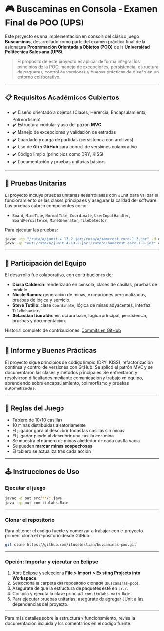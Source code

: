 # 🎮 Buscaminas en Consola - Examen Final de POO (UPS)

Este proyecto es una implementación en consola del clásico juego **Buscaminas**, desarrollado como parte del examen práctico final de la asignatura **Programación Orientada a Objetos (POO)** de la **Universidad Politécnica Salesiana (UPS)**.

> El propósito de este proyecto es aplicar de forma integral los principios de la POO, manejo de excepciones, persistencia, estructura de paquetes, control de versiones y buenas prácticas de diseño en un entorno colaborativo.

---

## 📋 Requisitos Académicos Cubiertos

- ✔️ Diseño orientado a objetos (Clases, Herencia, Encapsulamiento, Polimorfismo)
- ✔️ Estructura modular y uso del patrón **MVC**
- ✔️ Manejo de excepciones y validación de entradas
- ✔️ Guardado y carga de partidas (persistencia con archivos)
- ✔️ Uso de **Git y GitHub** para control de versiones colaborativo
- ✔️ Código limpio (principios como DRY, KISS)
- ✔️ Documentación y pruebas unitarias básicas

---

## 🧪 Pruebas Unitarias

El proyecto incluye pruebas unitarias desarrolladas con JUnit para validar el funcionamiento de las clases principales y asegurar la calidad del software. Las pruebas cubren componentes como:

- `Board`, `MineTile`, `NormalTile`, `Coordinate`, `UserInputHandler`, `BoardPersistence`, `MineGenerator`, `TileDetector`

Para ejecutar las pruebas:

```bash
javac -cp "/ruta/a/junit-4.13.2.jar:/ruta/a/hamcrest-core-1.3.jar" -d out src/**/*.java test/**/*.java
java -cp "out:/ruta/a/junit-4.13.2.jar:/ruta/a/hamcrest-core-1.3.jar" org.junit.runner.JUnitCore com.itulabs.tests.BoardTest
```

---

## 👥 Participación del Equipo

El desarrollo fue colaborativo, con contribuciones de:

- **Diana Calderon**: renderizado en consola, clases de casillas, pruebas de modelo.
- **Nicole Ramos**: generación de minas, excepciones personalizadas, pruebas de lógica y servicio.
- **Steve Tutillo**: clase `Coordinate`, lógica de minas adyacentes, interfaz `TileBehavior`.
- **Sebastian Iturralde**: estructura base, lógica principal, persistencia, pruebas y documentación.

Historial completo de contribuciones: [Commits en GitHub](https://github.com/itusebastian/buscaminas-poo/commits/main)

---

## 📝 Informe y Buenas Prácticas

El proyecto sigue principios de código limpio (DRY, KISS), refactorización continua y control de versiones con GitHub. Se aplicó el patrón MVC y se documentaron las clases y métodos principales. Se enfrentaron y resolvieron dificultades mediante comunicación y trabajo en equipo, aprendiendo sobre encapsulamiento, polimorfismo y pruebas automatizadas.

---

## 📐 Reglas del Juego

- Tablero de 10x10 casillas
- 10 minas distribuidas aleatoriamente
- El jugador gana al descubrir todas las casillas sin minas
- El jugador pierde al descubrir una casilla con mina
- Se muestra el número de minas alrededor de cada casilla vacía
- Se pueden **marcar minas sospechosas**
- El tablero se actualiza tras cada acción

---

## 🕹️ Instrucciones de Uso

### Ejecutar el juego

```bash
javac -d out src/**/*.java
java -cp out com.itulabs.Main
```

---

### Clonar el repositorio

Para obtener el código fuente y comenzar a trabajar con el proyecto, primero clona el repositorio desde GitHub:

```bash
git clone https://github.com/itusebastian/buscaminas-poo.git
```

---

### Opción: Importar y ejecutar en Eclipse

1. Abre Eclipse y selecciona **File > Import > Existing Projects into Workspace**.
2. Selecciona la carpeta del repositorio clonado (`buscaminas-poo`).
3. Asegúrate de que la estructura de paquetes esté en `src/`.
4. Compila y ejecuta la clase principal `com.itulabs.main.Main`.
5. Para ejecutar pruebas unitarias, asegúrate de agregar JUnit a las dependencias del proyecto.

---

Para más detalles sobre la estructura y funcionamiento, revisa la documentación incluida y los comentarios en el código fuente.
